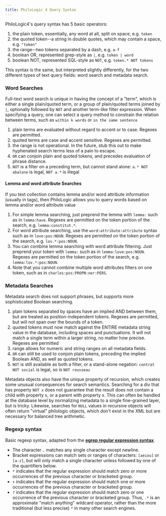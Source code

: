 ```yaml
---
title: PhiloLogic 4 Query Syntax
---
```


PhiloLogic4's query syntax has 5 basic operators:

1. the plain token, essentially, any word at all, split on space, e.g. `token`
2. the quoted token--a string in double quotes, which may contain a space, e.g. `"token"`
3. the range--two tokens separated by a dash, e.g. `a-f`
4. boolean OR, represented grep-style as `|`, e.g. `token | word`
5. boolean NOT, represented SQL-style as `NOT`, e.g. `token.* NOT tokens`

This syntax is the same, but interpreted slightly differently, for the two different types of text query fields: word search and metadata search.

### Word Searches

Full-text word search is unique in having the concept of a "term", which is either a single plain/quoted term,
or a group of plain/quoted terms joined by `|`, optionally followed by `NOT` and another term-like filter expression.
When specifying a query, one can select a query method to constrain the relation between terms, such as `within k words` or `in the same sentence`

1. plain terms are evaluated without regard to accent or to case. Regexes are permitted.
2. quoted terms are case and accent sensitive. Regexes are permitted.
3. the range is not operational. In the future, stub this out to make hyphenated search terms less of a pain to escape.
4. `OR` can conjoin plain and quoted tokens, and precedes evaluation of phrase distance.
5. `NOT` is a filter on a preceding term, but cannot stand alone: `a.* NOT abalone` is legal, `NOT a.*` is illegal

#### Lemma and word attribute Searches
If you text collection contains lemma and/or word attribute information (usually in <w> tags), then PhiloLogic allows you to query words based on lemma and/or word attribute value
1. For simple lemma searching, just preprend the lemma with `lemma:` such as in `lemma:have`. Regexes are permitted on the token portion of the search, e.g. `lemma:constitut.*`.
2. For word attribute searching, use the `word:attribute:attribute` syntax such as in `love:pos:NOUN`. Regexes are permitted on the token portion of the search, e.g. `lov.*:pos:NOUN`.
3. You can combine lemma searching with word attribute filtering. Just preprend your token with `lemma:` such as in `lemma:love:pos:NOUN`. Regexes are permitted on the token portion of the search, e.g. `lemma:lov.*:pos:NOUN`.
4. Note that you cannot combine multiple word attributes filters on one token, such as in `charles:pos:PROPN:ner:PERS`.

### Metadata Searches

Metadata search does not support phrases, but supports more sophisticated Boolean searching.

1. plain tokens separated by spaces have an implied AND between them, but are treated as position-independent tokens.
   Regexes are permitted, but will not span over the bounds of a token.
2. quoted tokens must now match against the ENTIRE metadata string value in the database, including spaces and punctuations.
   It will not match a single term within a larger string, no matter how precise. Regexes are permitted
3. range allows for numeric and string ranges on all metadata fields.
4. `OR` can still be used to conjoin plain tokens, preceding the implied Boolean AND, as well as quoted tokens.
5. `NOT` is still available as both a filter, or a stand-alone negation: `contrat NOT social` is legal, so is `NOT rousseau`

Metadata objects also have the unique property of recursion, which creates some unusual consequences for search semantics.
Searching for a div that has property `NOT x` does not guarantee that the result does not contain a child with property x,
or a parent with property x. This can often be handled at the database level by normalizing metadata to a single fine-grained layer,
but is tricky. Likewise, searches for `NULL` values in recursive objects will often return "virtual" philologic objects,
which don't exist in the XML but are necessary for balanced tree arithmetic.

### Regexp syntax

Basic regexp syntax, adapted from the [**egrep regular expression syntax**](http://www.gnu.org/software/findutils/manual/html_node/find_html/egrep-regular-expression-syntax.html#egrep-regular-expression-syntax).

-   The character `.` matches any single character except newline.
-   Bracket expressions can match sets or ranges of characters: `[aeiou]` or `[a-z]`, but will only match a single character unless followed by one of the quantifiers below.
-   `*` indicates that the regular expression should match zero or more occurrences of the previous character or bracketed group.
-   `+` indicates that the regular expression should match one or more occurrences of the previous character or bracketed group.
-   `?` indicates that the regular expression should match zero or one occurrence of the previous character or bracketed group.
    Thus, `.*` is an approximate "match anything" wildcard operator, rather than the more traditional (but less precise) `*` in many other search engines.
